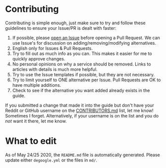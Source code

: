 # Contributing

Contributing is simple enough, just make sure to try and follow these guidelines to ensure your Issue/PR is dealt with faster:

1. If possible, please [open an Issue](https://github.com/tycrek/degoogle/issues/new/choose) before opening a Pull Request. We can use Issue's for discussion on adding/removing/modifying alternatives.
2. English only for Issues & Pull Requests.
3. Try to fill out as much info as you can. This makes it easier for me to quickly approve changes.
4. No personal opinions on why a service should be removed. Links to articles with details is much more helpful.
5. Try to use the Issue templates if possible, but they are not necessary.
6. Try to limit yourself to ONE alternative per Issue. Pull Requests are OK to have multiple additions.
7. Check to see if the alternative you want added already exists in the guide.

If you submitted a change that made it into the guide but don't have your Reddit or GitHub username on the [CONTRIBUTORS.md](https://github.com/tycrek/degoogle/blob/master/CONTRIBUTORS.md) list, let me know! Sometimes I forget. Alternatively, if your username is on the list and you do *not* want it there, let me know.

# What to edit

As of May 24/25 2020, the `README.md` file is automatically generated. Please update either `degoogle.yml` or the files in `md/`.
